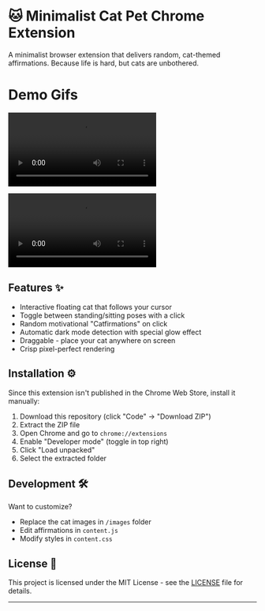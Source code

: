 # 🐱 Minimalist Cat Pet Chrome Extension
A minimalist browser extension that delivers random, cat-themed affirmations. Because life is hard, but cats are unbothered.


# Demo Gifs

![](https://github.com/SueTriki/Minimalist-Cat-Pet/blob/main/assets/demo2.webm)

![](https://github.com/SueTriki/Minimalist-Cat-Pet/blob/main/assets/demo1.webm)


## Features ✨

- Interactive floating cat that follows your cursor
- Toggle between standing/sitting poses with a click
- Random motivational "Catfirmations" on click
- Automatic dark mode detection with special glow effect
- Draggable - place your cat anywhere on screen
- Crisp pixel-perfect rendering

## Installation ⚙️

Since this extension isn't published in the Chrome Web Store, install it manually:

1. Download this repository (click "Code" → "Download ZIP")
2. Extract the ZIP file
3. Open Chrome and go to `chrome://extensions`
4. Enable "Developer mode" (toggle in top right)
5. Click "Load unpacked"
6. Select the extracted folder

## Development 🛠️

Want to customize?

- Replace the cat images in `/images` folder
- Edit affirmations in `content.js`
- Modify styles in `content.css`

## License 📄

This project is licensed under the MIT License - see the [LICENSE](LICENSE) file for details.

---
